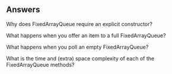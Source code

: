 ## Answers

Why does FixedArrayQueue require an explicit constructor?

What happens when you offer an item to a full FixedArrayQueue?

What happens when you poll an empty FixedArrayQueue?

What is the time and (extra) space complexity of each of the FixedArrayQueue methods?